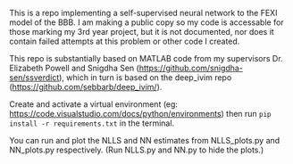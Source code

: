 This is a repo implementing a self-supervised neural network to the FEXI model of the BBB.
I am making a public copy so my code is accessable for those marking my 3rd year project, but it is not documented, nor does it contain failed attempts at this problem or other code I created. 

This repo is substantially based on MATLAB code from my supervisors Dr. Elizabeth Powell and Snigdha Sen (https://github.com/snigdha-sen/ssverdict), which in turn is based on the deep_ivim repo (https://github.com/sebbarb/deep_ivim/).

Create and activate a virtual environment (eg: https://code.visualstudio.com/docs/python/environments) then run `pip install -r requirements.txt` in the terminal.

You can run and plot the NLLS and NN estimates from NLLS_plots.py and NN_plots.py respectively. (Run NLLS.py and NN.py to hide the plots.)
